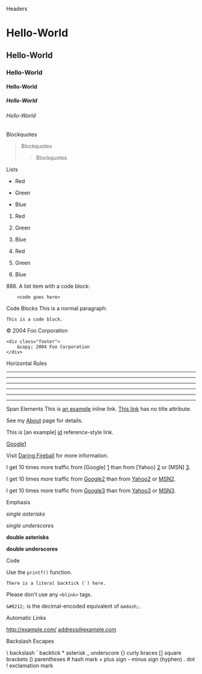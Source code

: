 Headers
# Hello-World
## Hello-World
### Hello-World
#### Hello-World
##### Hello-World
###### Hello-World

Blockquotes
>Blockquotes
>>Blockquotes

Lists
* Red
+ Green
- Blue

1. Red
2. Green
4. Blue

4. Red

5. Green

8. Blue

888\. A list item with a code block:

        <code goes here>


Code Blocks
This is a normal paragraph:

    This is a code block.

<div class="footer">
    &copy; 2004 Foo Corporation
</div>

    <div class="footer">
        &copy; 2004 Foo Corporation
    </div>

Horizontal Rules
* * *
***
*****
- - -
---------------------------------------
_ _ _

Span Elements
This is [an example](http://example.com/ "Title") inline link.
[This link](http://example.net/) has no title attribute.

See my [About](/about/) page for details.

This is [an example] [id] reference-style link.

[id]: http://example.com/  "Optional Title Here"

[Google1][]

[Google1]: http://google.com/

Visit [Daring Fireball][] for more information.

[Daring Fireball]: http://daringfireball.net/

I get 10 times more traffic from [Google] [1] than from
[Yahoo] [2] or [MSN] [3].

  [1]: http://google.com/        "Google"
  [2]: http://search.yahoo.com/  "Yahoo Search"
  [3]: http://search.msn.com/    "MSN Search"

I get 10 times more traffic from [Google2][] than from
[Yahoo2][] or [MSN2][].

  [google2]: http://google.com/        "Google"
  [yahoo2]:  http://search.yahoo.com/  "Yahoo Search"
  [msn2]:    http://search.msn.com/    "MSN Search"

I get 10 times more traffic from [Google3](http://google.com/ "Google")
than from [Yahoo3](http://search.yahoo.com/ "Yahoo Search") or
[MSN3](http://search.msn.com/ "MSN Search").

Emphasis

*single asterisks*

_single underscores_

**double asterisks**

__double underscores__

Code

Use the `printf()` function.

``There is a literal backtick (`) here.``

Please don't use any `<blink>` tags.

`&#8212;` is the decimal-encoded equivalent of `&mdash;`.

Automatic Links

<http://example.com/>
<address@example.com>

Backslash Escapes

\\   backslash
\`   backtick
\*   asterisk
\_   underscore
\{\}  curly braces
\[\]  square brackets
\(\)  parentheses
\#   hash mark
\+   plus sign
\-   minus sign (hyphen)
\.   dot
\!   exclamation mark
